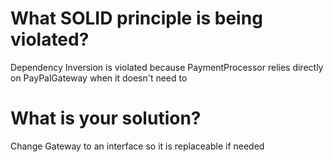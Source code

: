 # What SOLID principle is being violated?
Dependency Inversion is violated because 
PaymentProcessor relies directly on PayPalGateway
when it doesn't need to
# What is your solution?
Change Gateway to an interface so it is replaceable
if needed